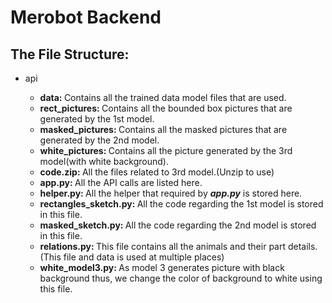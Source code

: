# Merobot Backend

## The File Structure:
<ul>
    <li>api</li>
    <ul>
        <li><strong>data: </strong>Contains all the trained data model files that are used.</li>
        <li><strong>rect_pictures: </strong>Contains all the bounded box pictures that are generated by the 1st model.</li>
        <li><strong>masked_pictures: </strong>Contains all the masked pictures that are generated by the 2nd model.</li>
        <li><strong>white_pictures: </strong>Contains all the picture generated by the 3rd model(with white background).</li>
        <li><strong>code.zip: </strong>All the files related to 3rd model.(Unzip to use)</li>
        <li><strong>app.py: </strong>All the API calls are listed here.</li>
        <li><strong>helper.py: </strong>All the helper that required by <strong><em>app.py</em></strong> is stored here.</li>
        <li><strong>rectangles_sketch.py: </strong>All the code regarding the 1st model is stored in this file.</li>
        <li><strong>masked_sketch.py: </strong>All the code regarding the 2nd model is stored in this file.</li>
        <li><strong>relations.py: </strong>This file contains all the animals and their part details.(This file and data is used at multiple places)</li>
        <li><strong>white_model3.py: </strong>As model 3 generates picture with black background thus, we change the color of background to white using this file.</li>
    </ul>
</ul>